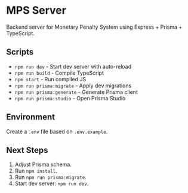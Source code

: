 # MPS Server

Backend server for Monetary Penalty System using Express + Prisma + TypeScript.

## Scripts
- `npm run dev` - Start dev server with auto-reload
- `npm run build` - Compile TypeScript
- `npm start` - Run compiled JS
- `npm run prisma:migrate` - Apply dev migrations
- `npm run prisma:generate` - Generate Prisma client
- `npm run prisma:studio` - Open Prisma Studio

## Environment
Create a `.env` file based on `.env.example`.

## Next Steps
1. Adjust Prisma schema.
2. Run `npm install`.
3. Run `npm run prisma:migrate`.
4. Start dev server: `npm run dev`.
